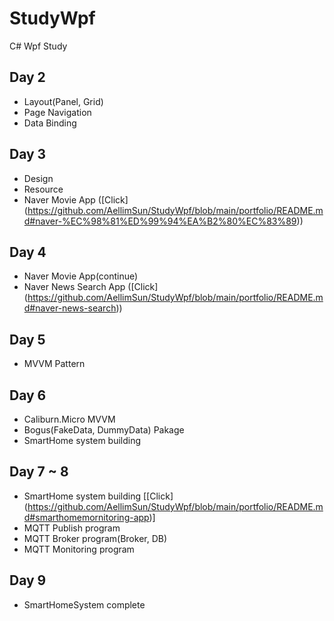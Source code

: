 # StudyWpf
C# Wpf Study

## Day 2
 - Layout(Panel, Grid)
 - Page Navigation
 - Data Binding

## Day 3
 - Design
 - Resource
 - Naver Movie App    ([Click] (https://github.com/AellimSun/StudyWpf/blob/main/portfolio/README.md#naver-%EC%98%81%ED%99%94%EA%B2%80%EC%83%89))

## Day 4
 - Naver Movie App(continue) 
 - Naver News Search App    ([Click] (https://github.com/AellimSun/StudyWpf/blob/main/portfolio/README.md#naver-news-search))

## Day 5
 - MVVM Pattern

## Day 6
 - Caliburn.Micro MVVM
 - Bogus(FakeData, DummyData) Pakage
 - SmartHome system building 

## Day 7 ~ 8
 - SmartHome system building   [[Click] (https://github.com/AellimSun/StudyWpf/blob/main/portfolio/README.md#smarthomemornitoring-app)]
 - MQTT Publish program
 - MQTT Broker program(Broker, DB)
 - MQTT Monitoring program

## Day 9
 - SmartHomeSystem complete
